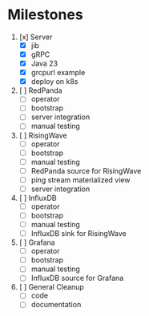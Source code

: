 # Milestones

1. [x] Server
    - [x] jib
    - [x] gRPC
    - [x] Java 23
    - [x] grcpurl example
    - [x] deploy on k8s
2. [ ] RedPanda
    - [ ] operator
    - [ ] bootstrap
    - [ ] server integration
    - [ ] manual testing
3. [ ] RisingWave
    - [ ] operator
    - [ ] bootstrap
    - [ ] manual testing
    - [ ] RedPanda source for RisingWave
    - [ ] ping stream materialized view
    - [ ] server integration
4. [ ] InfluxDB
    - [ ] operator
    - [ ] bootstrap
    - [ ] manual testing
    - [ ] InfluxDB sink for RisingWave
5. [ ] Grafana
    - [ ] operator
    - [ ] bootstrap
    - [ ] manual testing
    - [ ] InfluxDB source for Grafana
6. [ ] General Cleanup
    - [ ] code
    - [ ] documentation

